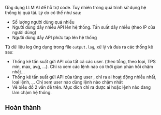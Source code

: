 Ứng dụng LLM AI để hỗ trợ code. Tuy nhiên trong quá trình sử dụng hệ thống bị quá tải. Lý do có thể như sau:
-	Số lượng người dùng quá nhiều
-	Người dùng đẩy nhiều API lên hệ thống. Tần suất đẩy nhiều (theo IP của người dùng)
-	Người dùng đẩy API phức tạp lên hệ thống

Từ dữ liệu log ứng dụng trong file `output.log`, xử lý và đưa ra các thống kê sau:
-	Thống kê tần suất gửi API của tất cả các user. (theo tổng, theo loại, TPS min, max, avg, …). Chỉ ra xem các lệnh nào có thời gian phản hồi chậm nhất…
-	Thống kê tần suất gửi API của từng user , chỉ ra ai hoạt động nhiều nhất,  loại lệnh, … Chỉ xem user nào dùng lệnh nào chậm nhất
-	Vẽ biểu đồ 2 vấn đề trên. Mục đích chỉ ra được ai hoặc lệnh nào đang làm chậm hệ thống.


## Hoàn thành
